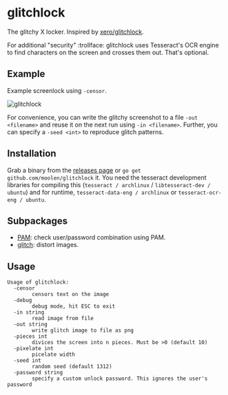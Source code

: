 # glitchlock
The glitchy X locker. Inspired by [xero/glitchlock](https://github.com/xero/glitchlock).

For additional "security" :trollface: glitchlock uses Tesseract's OCR engine to find characters on the screen and crosses them out. That's optional.

## Example

Example screenlock using `-censor`.

![glitchlock](https://i.imgur.com/kPwL42n.png)

For convenience, you can write the glitchy screenshot to a file `-out <filename>` and reuse it on the next run using `-in <filename>`. Further, you can specify a `-seed <int>` to reproduce glitch patterns.

## Installation

Grab a binary from the [releases page](https://github.com/moolen/glitchlock/releases) or `go get github.com/moolen/glitchlock` it. You need the tesseract development libraries for compiling this (`tesseract / archlinux` / `libtesseract-dev / ubuntu`) and for runtime, `tesseract-data-eng / archlinux` or `tesseract-ocr-eng / ubuntu`.

## Subpackages

* [PAM](https://github.com/moolen/glitchlock/blob/master/pam): check user/password combination using PAM.
* [glitch](https://github.com/moolen/glitchlock/blob/master/glitch): distort images.

## Usage

```
Usage of glitchlock:
  -censor
        censors text on the image
  -debug
        debug mode, hit ESC to exit
  -in string
        read image from file
  -out string
        write glitch image to file as png
  -pieces int
        divices the screen into n pieces. Must be >0 (default 10)
  -pixelate int
        picelate width
  -seed int
        random seed (default 1312)
  -password string
        specify a custom unlock password. This ignores the user's password
```
